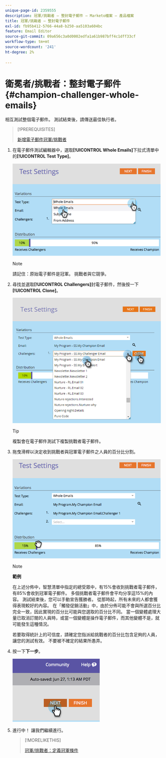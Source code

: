 ```yaml
---
unique-page-id: 2359555
description: 冠軍/挑戰者 — 整封電子郵件 — Marketo檔案 — 產品檔案
title: 冠軍/挑戰者 — 整封電子郵件
exl-id: fb95b412-5766-44a8-b250-aa5103a604bc
feature: Email Editor
source-git-commit: 09a656c3a0d0002edfa1a61b987bff4c1dff33cf
workflow-type: tm+mt
source-wordcount: '241'
ht-degree: 2%

---
```


# 衛冕者/挑戰者：整封電子郵件 {#champion-challenger-whole-emails}

相互測試整個電子郵件。 測試結束後，請傳送最佳執行者。

>[!PREREQUISITES]
>
>[新增電子郵件冠軍/挑戰者](/help/marketo/product-docs/email-marketing/general/functions-in-the-editor/email-tests-champion-challenger/add-an-email-champion-challenger.md)

1. 在電子郵件測試編輯器中，選取&#x200B;**[!UICONTROL Whole Emails]**&#x200B;下拉式清單中的&#x200B;**[!UICONTROL Test Type]**。

   ![](assets/image2014-9-12-16-3a39-3a14.png)

   >[!NOTE]
   >
   >請記住：原始電子郵件是冠軍。 挑戰者與它競爭。

1. 尋找並選取&#x200B;**[!UICONTROL Challengers]**&#x200B;封電子郵件，然後按一下&#x200B;**[!UICONTROL Clone]**。

   ![](assets/image2015-8-10-11-3a46-3a28.png)

   >[!TIP]
   >
   >複製會在電子郵件測試下複製挑戰者電子郵件。

1. 拖曳滑桿以決定收到挑戰者與冠軍電子郵件之人員的百分比分割。

   ![](assets/image2014-9-12-16-3a41-3a44.png)

   >[!NOTE]
   >
   >**範例**
   >
   >在上述分佈中，智慧清單中指定的總受眾中，有15%會收到挑戰者電子郵件，有85%會收到冠軍電子郵件。 多個挑戰者電子郵件會平均分享這15%的內容。 測試結束後，您可以手動宣告獲勝者。 從那時起，所有未來的人都會獲得表現較好的內容。 在「觸發促銷活動」中，由於分佈可能不會與所選百分比完全一致，因此實現的百分比可能與您選取的百分比不同。 當一個變體處理大量已取消訂閱的人員時，或當一個變體是操作電子郵件，而其他變體不是，就可能發生這種情況。

   若要取得統計上的可信度，請確定您指派給挑戰者的百分比包含足夠的人員，讓您的測試有效。 不要被不確定的結果所愚弄。

1. 按一下&#x200B;**下一步**。

   ![](assets/image2014-9-12-16-3a42-3a9.png)

1. 進行中！ 讓我們繼續進行。

   >[!MORELIKETHIS]
   >
   >[冠軍/挑戰者：定義冠軍條件](/help/marketo/product-docs/email-marketing/general/functions-in-the-editor/email-tests-champion-challenger/champion-challenger-define-champion-criteria.md)
